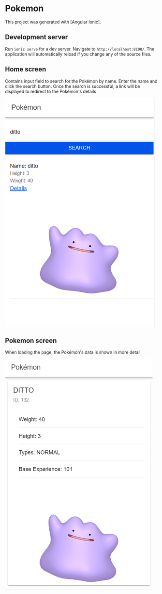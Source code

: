 # Pokemon

This project was generated with [Angular Ionic].

## Development server

Run `ionic serve` for a dev server. Navigate to `http://localhost:8100/`. The application will automatically reload if you change any of the source files.

## Home screen

Contains input field to search for the Pokémon by name. Enter the name and click the search button.
Once the search is successful, a link will be displayed to redirect to the Pokémon's details

![Exemple](./src/assets/images/home.png)


## Pokemon screen

When loading the page, the Pokémon's data is shown in more detail

![Exemple](./src/assets/images/pokemon.png)
